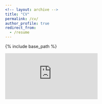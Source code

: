 ```yaml
---
<!-- layout: archive -->
title: "CV"
permalink: /cv/
author_profile: true
redirect_from:
  - /resume
---
```


{% include base_path %}

<!-- [Click to view my CV [PDF]](http://thegricean.github.io/files/Degen_CV.pdf) -->

<embed src="https://thegricean.github.io/files/Degen_CV.pdf" type="application/pdf"> 